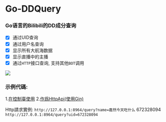 # Go-DDQuery

### Go语言的Bilibili的DD成分查询

- [x] 通过UID查询
- [x] 通过用户名查询
- [x] 显示所有大航海数据
- [x] 显示直播中的主播
- [x] 通过`HTTP`接口查询, 支持其他`BOT`调用

![](./pic/208259.png)

### 示例代碼:
1.[在控制臺使用](main/main.go#L19-L57)
2.[作爲HttpApi(使用Gin)](main/main.go#59-L101)

Http請求實例:
```http://127.0.0.1:8964/query?name=嘉然今天吃什么```
672328094
```http://127.0.0.1:8964/query?uid=672328094```